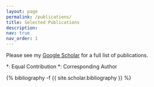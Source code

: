 ```yaml
---
layout: page
permalink: /publications/
title: Selected Publications
description:
nav: true
nav_order: 1
---
```

Please see my [Google Scholar](https://scholar.google.com/citations?user=4b1skcQAAAAJ&hl) for a full list of publications.

&#x2020;: Equal Contribution \*: Corresponding Author

<!-- _pages/publications.md -->
<div class="publications">

{% bibliography -f {{ site.scholar.bibliography }} %}

</div>

